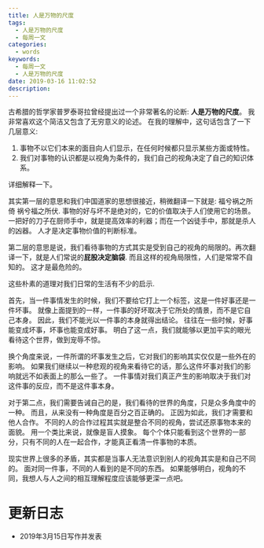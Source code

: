 ```yaml
---
title: 人是万物的尺度
tags:
  - 人是万物的尺度
  - 每周一文
categories:
  - words
keywords:
  - 每周一文
  - 人是万物的尺度
date: 2019-03-16 11:02:52
description:
---
```






古希腊的哲学家普罗泰哥拉曾经提出过一个非常著名的论断: **人是万物的尺度**。
我非常喜欢这个简洁又包含了无穷意义的论述。
<escape><!-- more --></escape>
在我的理解中，这句话包含了一下几层意义:
1. 事物不以它们本来的面目向人们显示，在任何时候都只显示某些方面或特性。
2. 我们对事物的认识都是以视角为条件的，我们自己的视角决定了自己的知识体系。 

详细解释一下。

其实第一层的意思和我们中国道家的思想很接近，稍微翻译一下就是: 福兮祸之所倚 祸兮福之所伏.
事物的好与坏不是绝对的，它的价值取决于人们使用它的场景。
一把好的刀子在厨师手中，就是提高效率的利器；而在一个凶徒手中，那就是杀人的凶器。
人才是决定事物价值的判断标准。

第二层的意思是说，我们看待事物的方式其实是受到自己的视角的局限的。再次翻译一下，就是人们常说的**屁股决定脑袋**.
而且这样的视角局限性，人们是常常不自知的。
这才是最危险的。


这些朴素的道理对我们日常的生活有不少的启示.

首先，当一件事情发生的时候，我们不要给它打上一个标签，这是一件好事还是一件坏事。
就像上面提到的一样，一件事的好坏取决于它所处的情景，而不是它自己本身。
因此，我们不能光以一件事的本身就得出结论。
往往在一些时候，好事能变成坏事，坏事也能变成好事。
明白了这一点，我们就能够以更加平实的眼光看待这个世界，做到宠辱不惊。

换个角度来说，一件所谓的坏事发生之后，它对我们的影响其实仅仅是一些外在的影响。
如果我们继续以一种悲观的视角来看待它的话，那么这件坏事对我们的影响就远不如表面上的那么一些了。
一件事情对我们真正产生的影响取决于我们对这件事的反应，而不是这件事本身。

对于第二点，我们需要告诫自己的是，我们看待的世界的角度，只是众多角度中的一种。 
而且，从来没有一种角度是百分之百正确的。
正因为如此，我们才需要和他人合作。
不同的人的合作过程其实就是整合不同的视角，尝试还原事物本来的面貌。
用一个类比来说，就像是盲人摸象。
每个个体只能看到这个世界的一部分，只有不同的人在一起合作，才能真正看清一件事物的本质。

现实世界上很多的矛盾，其实都是当事人无法意识到别人的视角其实是和自己不同的。
面对同一件事，不同的人看到的是不同的东西。
如果能够明白，视角的不同，我想人与人之间的相互理解程度应该能够更深一点吧。

# 更新日志

- 2019年3月15日写作并发表
